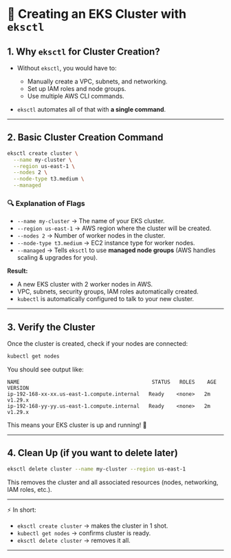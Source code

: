 

# 📘 Creating an EKS Cluster with `eksctl`

## 1. Why `eksctl` for Cluster Creation?

* Without `eksctl`, you would have to:

  * Manually create a VPC, subnets, and networking.
  * Set up IAM roles and node groups.
  * Use multiple AWS CLI commands.
* `eksctl` automates all of that with **a single command**.

---

## 2. Basic Cluster Creation Command

```bash
eksctl create cluster \
  --name my-cluster \
  --region us-east-1 \
  --nodes 2 \
  --node-type t3.medium \
  --managed
```

### 🔍 Explanation of Flags

* `--name my-cluster` → The name of your EKS cluster.
* `--region us-east-1` → AWS region where the cluster will be created.
* `--nodes 2` → Number of worker nodes in the cluster.
* `--node-type t3.medium` → EC2 instance type for worker nodes.
* `--managed` → Tells `eksctl` to use **managed node groups** (AWS handles scaling & upgrades for you).

**Result:**

* A new EKS cluster with 2 worker nodes in AWS.
* VPC, subnets, security groups, IAM roles automatically created.
* `kubectl` is automatically configured to talk to your new cluster.

---

## 3. Verify the Cluster

Once the cluster is created, check if your nodes are connected:

```bash
kubectl get nodes
```

You should see output like:

```
NAME                                           STATUS   ROLES    AGE   VERSION
ip-192-168-xx-xx.us-east-1.compute.internal   Ready    <none>   2m    v1.29.x
ip-192-168-yy-yy.us-east-1.compute.internal   Ready    <none>   2m    v1.29.x
```

This means your EKS cluster is up and running! 🎉

---

## 4. Clean Up (if you want to delete later)

```bash
eksctl delete cluster --name my-cluster --region us-east-1
```

This removes the cluster and all associated resources (nodes, networking, IAM roles, etc.).

---

⚡ In short:

* `eksctl create cluster` → makes the cluster in 1 shot.
* `kubectl get nodes` → confirms cluster is ready.
* `eksctl delete cluster` → removes it all.

---

